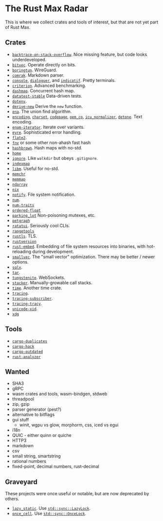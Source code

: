 # The Rust Max Radar

This is where we collect crates and tools of interest,
but that are not yet part of Rust Max.


## Crates

- [`backtrace-on-stack-overflow`](https://docs.rs/backtrace-on-stack-overflow).
  Nice missing feature, but code looks underdeveloped.
- [`bitvec`](https://docs.rs/bitvec).
  Operate directly on bits.
- [`boringtun`](https://docs.rs/boringtun).
  WireGuard.
- [`comrak`](https://docs.rs/comrak).
  Markdown parser.
- [`console`](https://docs.rs/console),
  [`dialoguer`](https://docs.rs/dialoguer), and
  [`indicatif`](https://docs.rs/indicatif).
  Pretty terminals.
- [`criterion`](https://docs.rs/criterion).
  Advanced benchmarking.
- [`dashmap`](https://docs.rs/dashmap).
  Concurrent hash map.
- [`datatest-stable`](https://docs.rs/datatest-stable)
  Data-driven tests.
- [`dotenv`](https://docs.rs/dotenv).
- [`derive-new`](https://docs.rs/derive-new)
  Derive the `new` function.
- [`ena`](https://docs.rs/ena).
  The union find algorithm.
- [`encoding`](https://docs.rs/encoding),
  [`charset`](https://docs.rs/charset),
  [`codepage`](https://docs.rs/codepage),
  [`oem_cp`](https://docs.rs/oem_cp),
  [`icu_normalizer`](https://docs.rs/icu_normalizer),
  [`detone`](https://docs.rs/detone).
  Text encoding.
- [`enum-iterator`](https://docs.rs/enum-iterator).
  Iterate over variants.
- [`eyre`](https://docs.rs/eyre).
  Sophisticated error handling.
- [`flate2`](https://docs.rs/flate2).
- [`fnv`](https://docs.rs/fnv) or some other non-ahash fast hash
- [`hashbrown`](https://docs.rs/hashbrown).
  Hash maps with no-std.
- [`home`](https://docs.rs/home)
- [`ignore`](https://docs.rs/ignore).
  Like `walkdir` but obeys `.gitignore`.
- [`indexmap`](https://docs.rs/indexmap)
- [`libm`](https://docs.rs/libm).
  Useful for no-std.
- [`memchr`](https://docs.rs/memchr)
- [`memmap`](hthtps://docs.rs/memmap)
- [`ndarray`](https://docs.rs/ndarray)
- [`nix`](https://docs.rs/nix)
- [`notify`](https://docs.rs/notify).
  File system notification.
- [`num`](https://docs.rs/num).
- [`num-traits`](https://docs.rs/num-traits)
- [`ordered-float`](https://docs.rs/ordered-float)
- [`parking_lot`](https://docs.rs/parking_lot)
  Non-poisoning mutexes, etc.
- [`petgraph`](https://docs.rs/petgraph)
- [`ratatui`](https://docs.rs/ratatui).
  Seriously cool CLIs.
- [`rangetools`](https://docs.rs/rangetools)
- [`rustls`](https://docs.rs/rustls). TLS.
- [`rustversion`](https://docs.rs/rustversion)
- [`rust-embed`](https://docs.rs/rust-embed).
  Embedding of file system resources into binaries,
  with hot-reloading during development.
- [`smallvec`](https://docs.rs/smallvec).
  The "small vector" optimization.
  There may be better / newer options.
- [`sqlx`](https://docs.rs/sqlx).
- [`tar`](https://docs.rs/tar).
- [`tungstenite`](https://docs.rs/tungstenite). WebSockets.
- [`stacker`](https://docs.rs/stacker).
  Manually-growable call stacks.
- [`time`](https://docs.rs/time).
  Another time crate.
- [`tracing`](https://docs.rs/tracing).
- [`tracing-subscriber`](https://docs.rs/tracing-subscriber).
- [`tracing-tracy`](https://docs.rs/tracing-tracy).
- [`unicode-xid`](https://docs.rs/unicode-xid).
- [`xdg`](https://docs.rs/xdg)


## Tools

- [`cargo-duplicates`](https://crates.io/crates/cargo-duplicates)
- [`cargo-hack`](https://crates.io/crates/cargo-hack)
- [`cargo-outdated`](https://crates.io/crates/cargo-outdated)
- [`rust-analyzer`](https://rust-analyzer.github.io/)


## Wanted

- SHA3
- gRPC
- wasm crates and tools, wasm-bindgen, stdweb
- threadpool
- zip, gzip
- parser generator (pest?)
- alternative to bitflags
- gui stuff
  - winit, wgpu vs glow, morphorm, css, iced vs egui
- i18n
- QUIC - either quinn or quiche
- HTTP3
- markdown
- csv
- small string, smartstring
- rational numbers
- fixed-point, decimal numbers, rust-decimal


## Graveyard

These projects were once useful or notable,
but are now deprecated by others.

- [`lazy_static`](https://docs.rs/lazy_static).
  Use [`std::sync::LazyLock`](https://doc.rust-lang.org/std/sync/struct.LazyLock.html).
- [`once_cell`](https://docs.rs/once_cell).
  Use [`std::sync::OnceLock`](https://doc.rust-lang.org/std/sync/struct.OnceLock.html).
